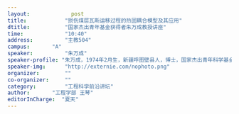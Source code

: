 ```yaml
---
layout: 			post
title:       	  "损伤煤层瓦斯运移过程的热固耦合模型及其应用"
dtitle:      	  "国家杰出青年基金获得者朱万成教授讲座"
time: 		  	  "10:40"
address:	  	  "主教504"
campus:	  	  "A"
speaker:	   	  "朱万成"
speaker-profile: "朱万成，1974年2月生，新疆呼图壁县人，博士，国家杰出青年科学基金获得者，东北大学教授，博士生导师，德国洪堡学者。"
speaker-img:	  "http://externie.com/nophoto.png"
organizer:		  ""
co-organizer:	  ""
category:		  "工程科学前沿讲坛"
author:		  "工程学部 王琴"
editorInCharge:  "夏天"
---
```


